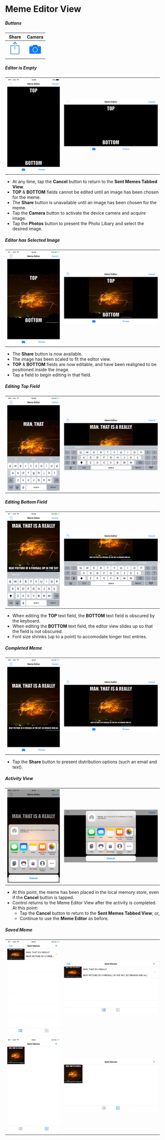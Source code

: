 # Meme Editor View

##### Buttons
| Share | Camera |
| :---: | :---: |
| ![](../images/ShareButtonIcon_50.png) | ![](../images/CameraButtonIcon_50.png) | 

##### Editor is Empty
| | |
| :---: | :---: |
| ![](../images/MemeEditorEmptyPT.png) | ![](../images/MemeEditorEmptyLS.png) | 

* At any time, tap the **Cancel** button to return to the **Sent Memes Tabbed View**.
* **TOP** & **BOTTOM** fields cannot be edited until an image has been chosen for the meme.
* The **Share** button is unavailable until an image has been chosen for the meme.
* Tap the **Camera** button to activate the device camera and acquire image.
* Tap the **Photos** button to present the Photo Libary and select the desired image.

##### Editor has Selected Image
| | |
| :---: | :---: |
| ![](../images/MemeEditorNewMemePT.png) | ![](../images/MemeEditorNewMemeLS.png) | 

* The **Share** button is now available.
* The image has been scaled to fit the editor view.
* **TOP** & **BOTTOM** fields are now editable, and have been realigned to be positioned inside the image.  
* Tap a field to begin editing in that field.

##### Editing Top Field
| | |
| :---: | :---: |
| ![](../images/MemeEditorEditingTopPT.png) | ![](../images/MemeEditorEditingTopLS.png) | 

##### Editing Bottom Field
| | |
| :---: | :---: |
| ![](../images/MemeEditorEditingBottomPT.png) | ![](../images/MemeEditorEditingBottomLS.png) | 

* When editing the **TOP** text field, the **BOTTOM** text field is obscured by the keyboard.
* When editing the **BOTTOM** text field, the editor view slides up so that the field is not obscured.
* Font size shrinks (up to a point) to accomodate longer text entries.

##### Completed Meme
| | |
| :---: | :---: |
| ![](../images/MemeEditorFinishedMemePT.png) | ![](../images/MemeEditorFinishedMemeLS.png) | 

* Tap the **Share** button to present distribution options (such an email and text).

##### Activity View
| | |
| :---: | :---: |
| ![](../images/MemeEditorActivityViewPT.png) | ![](../images/MemeEditorActivityViewLS.png) | 

* At this point, the meme has been placed in the local memory store, even if the **Cancel** button is tapped.
* Control returns to the Meme Editor View after the activity is completed.  At this point:
  - Tap the **Cancel** button to return to the **Sent Memes Tabbed View**;  or,
  - Continue to use the **Meme Editor** as before.

##### Saved Meme
| | |
| :---: | :---: |
| ![](../images/SentMemesNewMemeTablePT.png)      | ![](../images/SentMemesNewMemeTableLS.png) | 
| | |
| ![](../images/SentMemesNewMemeCollectionPT.png) | ![](../images/SentMemesNewMemeCollectionLS.png) | 
